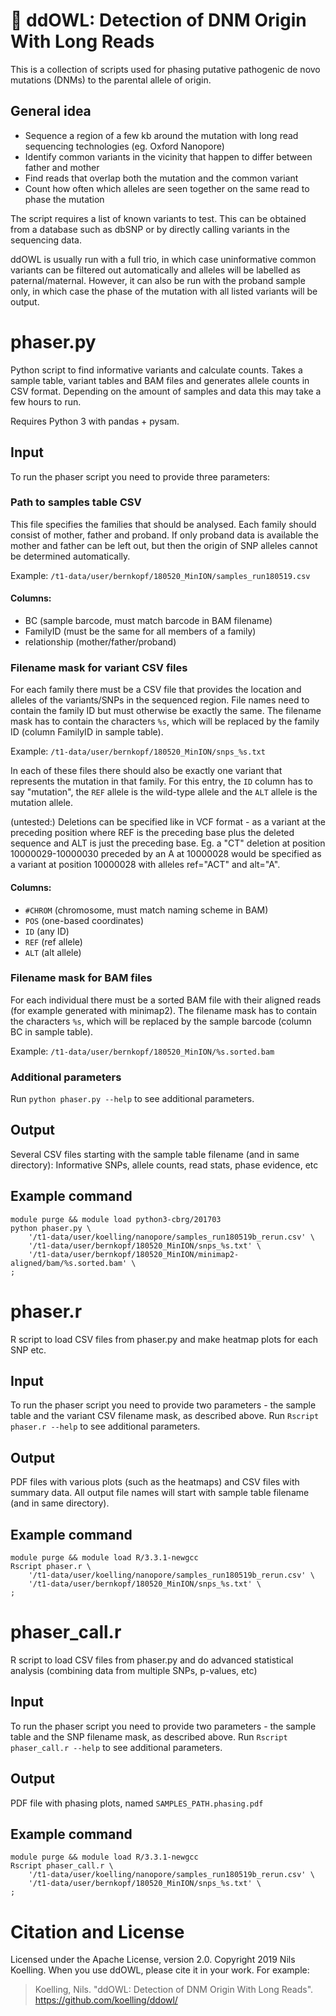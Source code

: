 # 🦉 ddOWL: Detection of DNM Origin With Long Reads
This is a collection of scripts used for phasing putative pathogenic de novo mutations (DNMs) to the parental allele of origin.

## General idea

- Sequence a region of a few kb around the mutation with long read sequencing technologies (eg. Oxford Nanopore)
- Identify common variants in the vicinity that happen to differ between father and mother
- Find reads that overlap both the mutation and the common variant
- Count how often which alleles are seen together on the same read to phase the mutation

The script requires a list of known variants to test. This can be obtained from a database such as dbSNP or by directly calling variants in the sequencing data.

ddOWL is usually run with a full trio, in which case uninformative common variants can be filtered out automatically and alleles will be labelled as paternal/maternal.
However, it can also be run with the proband sample only, in which case the phase of the mutation with all listed variants will be output.

# phaser.py
Python script to find informative variants and calculate counts. Takes a sample table, variant tables and BAM files and generates allele counts in CSV format. Depending on the amount of samples and data this may take a few hours to run.

Requires Python 3 with pandas + pysam.

## Input
To run the phaser script you need to provide three parameters:

### Path to samples table CSV
This file specifies the families that should be analysed. Each family should consist of mother, father and proband. If only proband data is available the mother and father can be left out, but then the origin of SNP alleles cannot be determined automatically.

Example: `/t1-data/user/bernkopf/180520_MinION/samples_run180519.csv`

#### Columns:
- BC (sample barcode, must match barcode in BAM filename)
- FamilyID (must be the same for all members of a family)
- relationship (mother/father/proband)

### Filename mask for variant CSV files
For each family there must be a CSV file that provides the location and alleles of the variants/SNPs in the sequenced region. File names need to contain the family ID but must otherwise be exactly the same. The filename mask has to contain the characters `%s`, which will be replaced by the family ID (column FamilyID in sample table).

Example: `/t1-data/user/bernkopf/180520_MinION/snps_%s.txt`

In each of these files there should also be exactly one variant that represents the mutation in that family.
For this entry, the `ID` column has to say "mutation", the `REF` allele is the wild-type allele and the `ALT` allele is the mutation allele.

(untested:) Deletions can be specified like in VCF format - as a variant at the preceding position where REF is the preceding base plus the deleted sequence and ALT is just the preceding base.
Eg. a "CT" deletion at position 10000029-10000030 preceded by an A at 10000028 would be specified as a variant at position 10000028 with alleles ref="ACT" and alt="A".

#### Columns:
- `#CHROM` (chromosome, must match naming scheme in BAM)
- `POS` (one-based coordinates)
- `ID` (any ID)
- `REF` (ref allele)
- `ALT` (alt allele)

### Filename mask for BAM files
For each individual there must be a sorted BAM file with their aligned reads (for example generated with minimap2).
The filename mask has to contain the characters `%s`, which will be replaced by the sample barcode (column BC in sample table).

Example: `/t1-data/user/bernkopf/180520_MinION/%s.sorted.bam`

### Additional parameters
Run `python phaser.py --help` to see additional parameters.

## Output
Several CSV files starting with the sample table filename (and in same directory):
Informative SNPs, allele counts, read stats, phase evidence, etc

## Example command

    module purge && module load python3-cbrg/201703
    python phaser.py \
        '/t1-data/user/koelling/nanopore/samples_run180519b_rerun.csv' \
        '/t1-data/user/bernkopf/180520_MinION/snps_%s.txt' \
        '/t1-data/user/bernkopf/180520_MinION/minimap2-aligned/bam/%s.sorted.bam' \
    ;

# phaser.r
R script to load CSV files from phaser.py and make heatmap plots for each SNP etc.

## Input
To run the phaser script you need to provide two parameters - the sample table and the variant CSV filename mask, as described above.
Run `Rscript phaser.r --help` to see additional parameters.

## Output
PDF files with various plots (such as the heatmaps) and CSV files with summary data. All output file names will start with sample table filename (and in same directory).

## Example command

    module purge && module load R/3.3.1-newgcc
    Rscript phaser.r \
        '/t1-data/user/koelling/nanopore/samples_run180519b_rerun.csv' \
        '/t1-data/user/bernkopf/180520_MinION/snps_%s.txt' \
    ;

# phaser_call.r
R script to load CSV files from phaser.py and do advanced statistical analysis (combining data from multiple SNPs, p-values, etc)

## Input
To run the phaser script you need to provide two parameters - the sample table and the SNP filename mask, as described above.
Run `Rscript phaser_call.r --help` to see additional parameters.

## Output
PDF file with phasing plots, named `SAMPLES_PATH.phasing.pdf`

## Example command

    module purge && module load R/3.3.1-newgcc
    Rscript phaser_call.r \
        '/t1-data/user/koelling/nanopore/samples_run180519b_rerun.csv' \
        '/t1-data/user/bernkopf/180520_MinION/snps_%s.txt' \
    ;

# Citation and License
Licensed under the Apache License, version 2.0.
Copyright 2019 Nils Koelling.
When you use ddOWL, please cite it in your work. For example:

> Koelling, Nils. "ddOWL: Detection of DNM Origin With Long Reads". https://github.com/koelling/ddowl/

